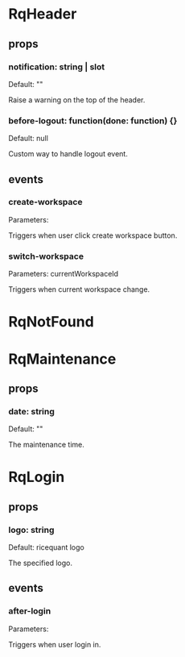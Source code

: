 # RqHeader

## props

### notification: string | slot

Default: ""

Raise a warning on the top of the header.

### before-logout: function(done: function) {}

Default: null

Custom way to handle logout event.

## events

### create-workspace

Parameters:

Triggers when user click create workspace button.

### switch-workspace

Parameters: currentWorkspaceId

Triggers when current workspace change.

# RqNotFound

# RqMaintenance

## props

### date: string

Default: ""

The maintenance time.

# RqLogin

## props

### logo: string

Default: ricequant logo

The specified logo.

## events

### after-login

Parameters:

Triggers when user login in.
